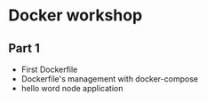 # Docker workshop

## Part 1

* First Dockerfile
* Dockerfile's management with docker-compose
* hello word node application
